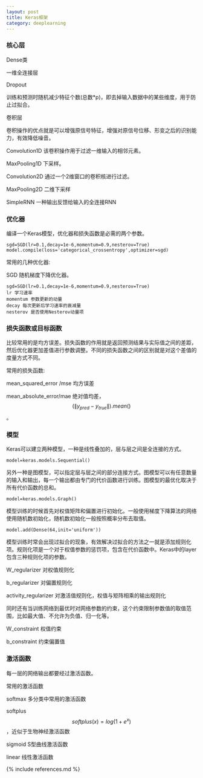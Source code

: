 ```yaml
---
layout: post
title: Keras框架
category: deeplearning
---
```



### 核心层 ###

Dense类 

一维全连接层


Dropout

训练和预测时随机减少特征个数(总数*p)，即去掉输入数据中的某些维度，用于防止过拟合。


卷积层

卷积操作的优点就是可以增强原信号特征，增强对原信号位移、形变之后的识别能力，有效降低噪音。

Convolution1D 该卷积操作用于过滤一维输入的相邻元素。

MaxPooling1D  下采样。

Convolution2D 通过一个2维窗口的卷积核进行过滤。

MaxPooling2D  二维下采样

SimpleRNN     一种输出反馈给输入的全连接RNN

### 优化器 ###
编译一个Keras模型，优化器和损失函数是必需的两个参数。


	sgd=SGD(lr=0.1,decay=1e-6,momentum=0.9,nesterov=True)
	model.compile(loss='categorical_crossentropy',optimizer=sgd)

常用的几种优化器:

SGD 随机梯度下降优化器。

	sgd=SGD(lr=0.1,decay=1e-6,momentum=0.9,nesterov=True)
	lr 学习速率
	momentum 参数更新的动量
	decay 每次更新后学习速率的衰减量
	nesterov 是否使用Nesterov动量项

### 损失函数或目标函数 ###
比较常用的是均方误差。损失函数的作用就是返回预测结果与实际值之间的差距，然后优化器更加差值进行参数调整。不同的损失函数之间的区别就是对这个差值的度量方式不同。

常用的损失函数:

mean_squared_error /mse 均方误差

mean_absolute_error/mae 绝对值均差，$$ (\left \| y_{pred}-y_{true} \right \|).mean() $$。

### 模型 ###
Keras可以建立两种模型，一种是线性叠加的，层与层之间是全连接的方式。

	model=keras.models.Sequential()

另外一种是图模型，可以指定层与层之间的部分连接方式。图模型可以有任意数量的输入和输出，每一个输出都由专门的代价函数进行训练。图模型的最优化取决于所有代价函数的总和。

	model=keras.models.Graph()

模型训练的时候首先对权值矩阵和偏置进行初始化。一般使用梯度下降算法的网络使用随机数初始化，随机数初始化一般按照概率分布去取值。

	model.add(Dense(64,init='uniform'))

模型训练时常会出现过拟合的现象，有效解决过拟合的方法之一就是添加规则化项。规则化项是一个对于权值参数的惩罚项，包含在代价函数中。Keras中的layer包含三种规则化项的参数。

W_regularizer  对权值规则化

b_regularizer  对偏置规则化

activity_regularizer  对激活值规则化，权值与矩阵相乘的输出规则化

同时还有当训练网络到最优时对网络参数的约束，这个约束限制参数值的取值范围，比如最大值、不允许为负值、归一化等。

W_constraint      权值约束

b_constraint      约束偏置值




### 激活函数 ###
每一层的网络输出都要经过激活函数。

常用的激活函数

softmax  多分类中常用的激活函数

softplus $$ softplus(x)=log(1+e^{x}) $$，近似于生物神经激活函数

sigmoid  S型曲线激活函数

linear   线性激活函数



{% include references.md %}
